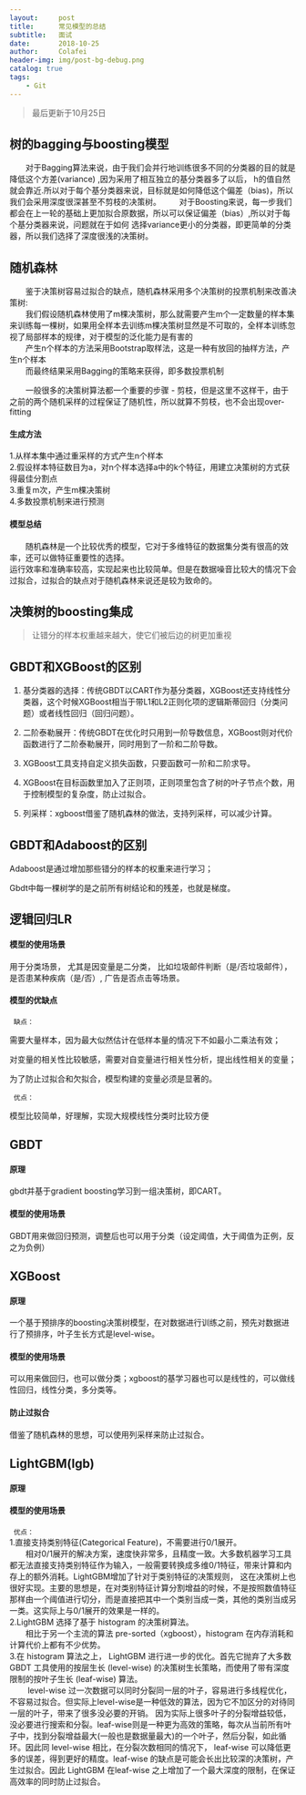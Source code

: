 ```yaml
---
layout:     post
title:      常见模型的总结
subtitle:   面试
date:       2018-10-25
author:     Colafei
header-img: img/post-bg-debug.png
catalog: true
tags:
    - Git
---
```



>最后更新于10月25日

## 树的bagging与boosting模型

&emsp;&emsp;对于Bagging算法来说，由于我们会并行地训练很多不同的分类器的目的就是降低这个方差(variance) ,因为采用了相互独立的基分类器多了以后，
h的值自然就会靠近.所以对于每个基分类器来说，目标就是如何降低这个偏差（bias)，所以我们会采用深度很深甚至不剪枝的决策树。
&emsp;&emsp;对于Boosting来说，每一步我们都会在上一轮的基础上更加拟合原数据，所以可以保证偏差（bias）,所以对于每个基分类器来说，问题就在于如何
选择variance更小的分类器，即更简单的分类器，所以我们选择了深度很浅的决策树。

## 随机森林

&emsp;&emsp;鉴于决策树容易过拟合的缺点，随机森林采用多个决策树的投票机制来改善决策树:<br />
&emsp;&emsp;我们假设随机森林使用了m棵决策树，那么就需要产生m个一定数量的样本集来训练每一棵树，如果用全样本去训练m棵决策树显然是不可取的，全样本训练忽视了局部样本的规律，对于模型的泛化能力是有害的<br />
&emsp;&emsp;产生n个样本的方法采用Bootstrap取样法，这是一种有放回的抽样方法，产生n个样本<br />
&emsp;&emsp;而最终结果采用Bagging的策略来获得，即多数投票机制<br />

&emsp;&emsp;一般很多的决策树算法都一个重要的步骤 - 剪枝，但是这里不这样干，由于之前的两个随机采样的过程保证了随机性，所以就算不剪枝，也不会出现over-fitting

#### 生成方法
1.从样本集中通过重采样的方式产生n个样本<br />
2.假设样本特征数目为a，对n个样本选择a中的k个特征，用建立决策树的方式获得最佳分割点<br />
3.重复m次，产生m棵决策树<br />
4.多数投票机制来进行预测<br />

#### 模型总结

&emsp;&emsp;随机森林是一个比较优秀的模型，它对于多维特征的数据集分类有很高的效率，还可以做特征重要性的选择。<br />
运行效率和准确率较高，实现起来也比较简单。但是在数据噪音比较大的情况下会过拟合，过拟合的缺点对于随机森林来说还是较为致命的。

## 决策树的boosting集成

> 让错分的样本权重越来越大，使它们被后边的树更加重视

## GBDT和XGBoost的区别

1. 基分类器的选择：传统GBDT以CART作为基分类器，XGBoost还支持线性分类器，这个时候XGBoost相当于带L1和L2正则化项的逻辑斯蒂回归（分类问题）或者线性回归（回归问题）。

2. 二阶泰勒展开：传统GBDT在优化时只用到一阶导数信息，XGBoost则对代价函数进行了二阶泰勒展开，同时用到了一阶和二阶导数。

3. XGBoost工具支持自定义损失函数，只要函数可一阶和二阶求导。 

4. XGBoost在目标函数里加入了正则项，正则项里包含了树的叶子节点个数，用于控制模型的复杂度，防止过拟合。

5. 列采样：xgboost借鉴了随机森林的做法，支持列采样，可以减少计算。

## GBDT和Adaboost的区别

Adaboost是通过增加那些错分的样本的权重来进行学习；

Gbdt中每一棵树学的是之前所有树结论和的残差，也就是梯度。

## 逻辑回归LR 
#### 模型的使用场景

用于分类场景， 尤其是因变量是二分类， 比如垃圾邮件判断（是/否垃圾邮件），是否患某种疾病（是/否）, 广告是否点击等场景。

#### 模型的优缺点

``` 缺点：```

需要大量样本，因为最大似然估计在低样本量的情况下不如最小二乘法有效；

对变量的相关性比较敏感，需要对自变量进行相关性分析，提出线性相关的变量；

为了防止过拟合和欠拟合，模型构建的变量必须是显著的。

``` 优点：```

模型比较简单，好理解，实现大规模线性分类时比较方便


## GBDT 
#### 原理

gbdt并基于gradient boosting学习到一组决策树，即CART。

#### 模型的使用场景

GBDT用来做回归预测，调整后也可以用于分类（设定阈值，大于阈值为正例，反之为负例）

## XGBoost 

#### 原理

一个基于预排序的boosting决策树模型，在对数据进行训练之前，预先对数据进行了预排序，叶子生长方式是level-wise。

#### 模型的使用场景

可以用来做回归，也可以做分类；xgboost的基学习器也可以是线性的，可以做线性回归，线性分类，多分类等。

#### 防止过拟合

借鉴了随机森林的思想，可以使用列采样来防止过拟合。


## LightGBM(lgb)
#### 原理

#### 模型的使用场景

``` 优点：```<br />
1.直接支持类别特征(Categorical Feature)，不需要进行0/1展开。<br />
&emsp;&emsp;相对0/1展开的解决方案，速度快非常多，且精度一致。大多数机器学习工具都无法直接支持类别特征作为输入，一般需要转换成多维0/1特征，带来计算和内存上的额外消耗。LightGBM增加了针对于类别特征的决策规则，
这在决策树上也很好实现。主要的思想是，在对类别特征计算分割增益的时候，不是按照数值特征那样由一个阈值进行切分，而是直接把其中一个类别当成一类，其他的类别当成另一类。这实际上与0/1展开的效果是一样的。<br />
2.LightGBM 选择了基于 histogram 的决策树算法。<br />
&emsp;&emsp;相比于另一个主流的算法 pre-sorted（xgboost），histogram 在内存消耗和计算代价上都有不少优势。<br />
3.在 histogram 算法之上， LightGBM 进行进一步的优化。首先它抛弃了大多数 GBDT 工具使用的按层生长 (level-wise) 的决策树生长策略，而使用了带有深度限制的按叶子生长 (leaf-wise) 算法。<br />
&emsp;&emsp; level-wise 过一次数据可以同时分裂同一层的叶子，容易进行多线程优化，不容易过拟合。但实际上level-wise是一种低效的算法，因为它不加区分的对待同一层的叶子，带来了很多没必要的开销。
因为实际上很多叶子的分裂增益较低，没必要进行搜索和分裂。leaf-wise则是一种更为高效的策略，每次从当前所有叶子中，找到分裂增益最大(一般也是数据量最大)的一个叶子，然后分裂，如此循环。因此同 level-wise 相比，在分裂次数相同的情况下，
leaf-wise 可以降低更多的误差，得到更好的精度。leaf-wise 的缺点是可能会长出比较深的决策树，产生过拟合。因此 LightGBM 在leaf-wise 之上增加了一个最大深度的限制，在保证高效率的同时防止过拟合。
	


